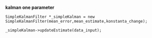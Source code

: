 **kalman one parameter**

```
SimpleKalmanFilter *_simpleKalman = new SimpleKalmanFilter(mean_error,mean_estimate,konstanta_change);
```
```
_simpleKalman->updateEstimate(data_input);
```

